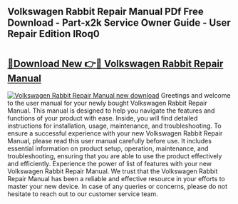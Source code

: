 ## Volkswagen Rabbit Repair Manual PDf Free Download - Part-x2k Service Owner Guide - User Repair Edition IRoq0

# <h2><a href="http://bc47997.oget.top/?id=Volkswagen+Rabbit+Repair+Manual">🔗Download New 👉🔴 Volkswagen Rabbit Repair Manual</a></h2>

[![Volkswagen Rabbit Repair Manual new download](https://i.imgur.com/5g1atiW.png)](http://bc47997.oget.top/?id=Volkswagen+Rabbit+Repair+Manual)
Greetings and welcome to the user manual for your newly bought Volkswagen Rabbit Repair Manual. This manual is designed to help you navigate the features and functions of your product with ease. Inside, you will find detailed instructions for installation, usage, maintenance, and troubleshooting. To ensure a successful experience with your new Volkswagen Rabbit Repair Manual, please read this user manual carefully before use. It includes essential information on product setup, operation, maintenance, and troubleshooting, ensuring that you are able to use the product effectively and efficiently. Experience the power of list of features with your new Volkswagen Rabbit Repair Manual. We trust that the Volkswagen Rabbit Repair Manual has been a reliable and effective resource in your efforts to master your new device. In case of any queries or concerns, please do not hesitate to reach out to our customer service team.
